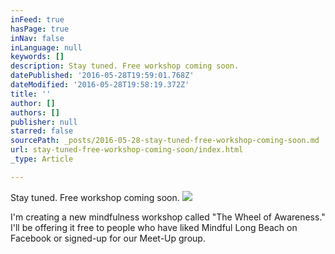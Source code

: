 ```yaml
---
inFeed: true
hasPage: true
inNav: false
inLanguage: null
keywords: []
description: Stay tuned. Free workshop coming soon.
datePublished: '2016-05-28T19:59:01.768Z'
dateModified: '2016-05-28T19:58:19.372Z'
title: ''
author: []
authors: []
publisher: null
starred: false
sourcePath: _posts/2016-05-28-stay-tuned-free-workshop-coming-soon.md
url: stay-tuned-free-workshop-coming-soon/index.html
_type: Article

---
```

Stay tuned. Free workshop coming soon.
![](https://the-grid-user-content.s3-us-west-2.amazonaws.com/5613f5b8-7c81-458f-838a-79c4a73b1d9a.jpg)

I'm creating a new mindfulness workshop called "The Wheel of Awareness." I'll be offering it free to people who have liked Mindful Long Beach on Facebook or signed-up for our Meet-Up group.